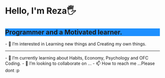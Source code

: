 <h1>Hello, I'm Reza🖐</h1>
<h2 style="background-color:DodgerBlue;">Programmer and a Motivated learner.</h2>
- 👀 I’m interested in Learning new things and Creating my own things.
<hr>
- 🌱 I’m currently learning about Habits, Economy, Psychology and  OFC Coding.
- 💞️ I’m looking to collaborate on ...
- 📫 How to reach me ...Please dont :p

<!---
CodingLowkey/CodingLowkey is a ✨ special ✨ repository because its `README.md` (this file) appears on your GitHub profile.
You can click the Preview link to take a look at your changes.
--->
